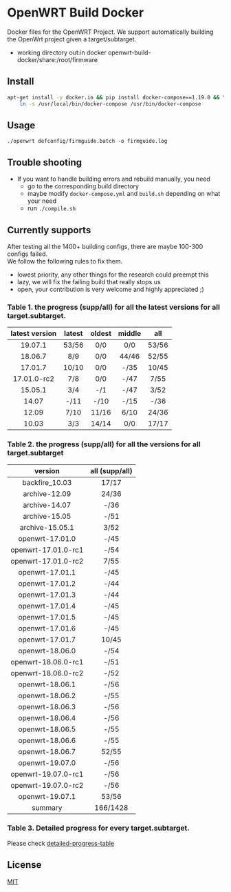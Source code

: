 # OpenWRT Build Docker

Docker files for the OpenWRT Project.
We support automatically building the OpenWrt project given a target/subtarget.

+ working directory out:in docker openwrt-build-docker/share:/root/firmware

## Install

```bash
apt-get install -y docker.io && pip install docker-compose==1.19.0 && \
    ln -s /usr/local/bin/docker-compose /usr/bin/docker-compose
```

## Usage

```
./openwrt defconfig/firmguide.batch -o firmguide.log
```

## Trouble shooting

+ If you want to handle building errors and rebuild manually, you need
  - go to the corresponding build directory
  - maybe modify `docker-compose.yml` and `build.sh` depending on what your need
  - run `./compile.sh`


## Currently supports

After testing all the 1400+ building configs, there are maybe 100-300 configs failed.  
We follow the following rules to fix them.
- lowest priority, any other things for the research could preempt this
- lazy, we will fix the failing build that really stops us
- open, your contribution is very welcome and highly appreciated ;)

### Table 1. the progress (supp/all) for all the latest versions for all target.subtarget.

|      latest version     | latest | oldest | middle |  all  |
|:-----------------------:|:------:|:------:|:------:|:-----:|
|         19.07.1         | 53/56  | 0/0    |  0/0   | 53/56 |
|         18.06.7         | 8/9    | 0/0    | 44/46  | 52/55 |
|         17.01.7         | 10/10  | 0/0    |  -/35  | 10/45 |
|       17.01.0-rc2       | 7/8    | 0/0    |  -/47  | 7/55  |
|         15.05.1         | 3/4    | -/1    |  -/47  | 3/52  |
|          14.07          | -/11   | -/10   |  -/15  | -/36  |
|          12.09          | 7/10   | 11/16  |  6/10  | 24/36 |
|          10.03          | 3/3    | 14/14  |  0/0   | 17/17 |

### Table 2. the progress (supp/all) for all the versions for all target.subtarget

|       version        | all (supp/all) |
|:--------------------:|:--------------:|
|  backfire_10.03      |      17/17     |
|  archive-12.09       |      24/36     |
|  archive-14.07       |      -/36      |
|  archive-15.05       |      -/51      |
|  archive-15.05.1     |      3/52      |
|  openwrt-17.01.0     |      -/45      |
|  openwrt-17.01.0-rc1 |      -/54      |
|  openwrt-17.01.0-rc2 |      7/55      |
|  openwrt-17.01.1     |      -/45      |
|  openwrt-17.01.2     |      -/44      |
|  openwrt-17.01.3     |      -/44      |
|  openwrt-17.01.4     |      -/45      |
|  openwrt-17.01.5     |      -/45      |
|  openwrt-17.01.6     |      -/45      |
|  openwrt-17.01.7     |      10/45     |
|  openwrt-18.06.0     |      -/54      |
|  openwrt-18.06.0-rc1 |      -/51      |
|  openwrt-18.06.0-rc2 |      -/52      |
|  openwrt-18.06.1     |      -/56      |
|  openwrt-18.06.2     |      -/55      |
|  openwrt-18.06.3     |      -/56      |
|  openwrt-18.06.4     |      -/56      |
|  openwrt-18.06.5     |      -/55      |
|  openwrt-18.06.6     |      -/55      |
|  openwrt-18.06.7     |      52/55     |
|  openwrt-19.07.0     |      -/56      |
|  openwrt-19.07.0-rc1 |      -/56      |
|  openwrt-19.07.0-rc2 |      -/56      |
|  openwrt-19.07.1     |      53/56     |
|      summary         |    166/1428    |

### Table 3. Detailed progress for every target.subtarget.

Please check [detailed-progress-table](./latest-progress.md) 

## License

[MIT](./LICENSE)
